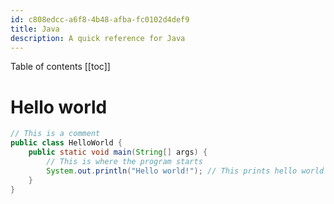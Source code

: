 ```yaml
---
id: c808edcc-a6f8-4b48-afba-fc0102d4def9
title: Java
description: A quick reference for Java
---
```


Table of contents
[[toc]]

# Hello world
```java
// This is a comment
public class HelloWorld {
    public static void main(String[] args) {
        // This is where the program starts
        System.out.println("Hello world!"); // This prints hello world to the console
    }
}
```
